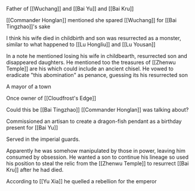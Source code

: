 Father of [[Wuchang]] and [[Bai Yu]] and [[Bai Kru]]

[[Commander Honglan]] mentioned she spared [[Wuchang]] for [[Bai Tingzhao]]'s sake

I think his wife died in childbirth and son was resurrected as a monster, similar to what happened to [[Lu Hongliu]] and [[Lu Yousan]]

In a note he mentioned losing his wife in childbearth, resurrected son and disappeared daughters. He mentioned too the treasures of [[Zhenwu Temple]] are his which could include an ancient chisel. He vowed to eradicate "this abomination" as penance, guessing its his resurrected son

A mayor of a town

Once owner of [[Cloudfrost's Edge]]

Could this be [[Bai Tingzhao]] [[Commander Honglan]] was talking about?

Commissioned an artisan to create a dragon-fish pendant as a birthday present for [[Bai Yu]]

Served in the imperial guards.

Apparently he was somehow manipulated by those in power, leaving him consumed by obsession. He wanted a son to continue his lineage so used his position to steal the relic from the [[Zhenwu Temple]] to resurrect [[Bai Kru]] after he had died.

According to [[Yu Xia]] he quelled a rebellion for the emperor

